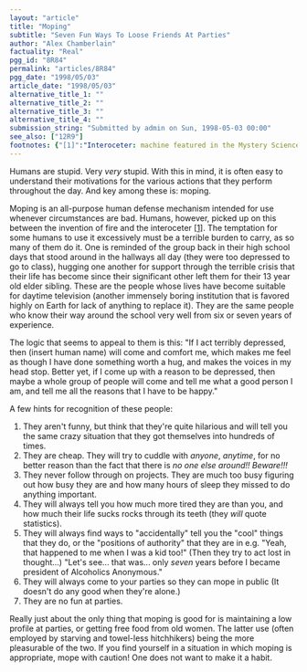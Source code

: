 ```yaml
---
layout: "article"
title: "Moping"
subtitle: "Seven Fun Ways To Loose Friends At Parties"
author: "Alex Chamberlain"
factuality: "Real"
pgg_id: "8R84"
permalink: "articles/8R84"
pgg_date: "1998/05/03"
article_date: "1998/05/03"
alternative_title_1: ""
alternative_title_2: ""
alternative_title_3: ""
alternative_title_4: ""
submission_string: "Submitted by admin on Sun, 1998-05-03 00:00"
see_also: ["12R9"]
footnotes: {"[1]":"Interoceter: machine featured in the Mystery Science Theater 3000 movie."}
---
```

<div>
<p>Humans are stupid. Very <em>very</em> stupid. With this in mind, it is often easy to understand their motivations for the various actions that they perform throughout the day. And key among these is: moping.</p>
<p>Moping is an all-purpose human defense mechanism intended for use whenever circumstances are bad. Humans, however, picked up on this between the invention of fire and the interoceter <a href="#footnotes.1" class="footnote-link">[1]</a>. The temptation for some humans to use it excessively must be a terrible burden to carry, as so many of them do it. One is reminded of the group back in their high school days that stood around in the hallways all day (they were too depressed to go to class), hugging one another for support through the terrible crisis that their life has become since their significant other left them for their 13 year old elder sibling. These are the people whose lives have become suitable for daytime television (another immensely boring institution that is favored highly on Earth for lack of anything to replace it). They are the same people who know their way around the school very well from six or seven years of experience.</p>
<p>The logic that seems to appeal to them is this: "If I act terribly depressed, then (insert human name) will come and comfort me, which makes me feel as though I have done something worth a hug, and makes the voices in my head stop. Better yet, if I come up with a reason to be depressed, then maybe a whole group of people will come and tell me what a good person I am, and tell me all the reasons that I have to be happy."</p>
<p>A few hints for recognition of these people:</p>
<ol>
<li value="1">They aren't funny, but think that they're quite hilarious and will tell you the same crazy situation that they got themselves into hundreds of times.</li>
<li value="2">They are cheap. They will try to cuddle with <em>anyone</em>, <em>anytime</em>, for no better reason than the fact that there is <em>no one else around!!</em> <em>Beware!!!</em>
</li>
<li value="3">They never follow through on projects. They are much too busy figuring out how busy they are and how many hours of sleep they missed to do anything important.</li>
<li value="4">They will always tell you how much more tired they are than you, and how much their life sucks rocks through its teeth (they <em>will</em> quote statistics).</li>
<li value="5">They will always find ways to "accidentally" tell you the "cool" things that they do, or the "positions of authority" that they are in e.g. "Yeah, that happened to me when I was a kid too!" (Then they try to act lost in thought...) "Let's see... that was... only <em>seven</em> years before I became president of Alcoholics Anonymous."</li>
<li value="6">They will always come to your parties so they can mope in public (It doesn't do any good when they're alone.)</li>
<li value="7">They are no fun at parties.</li>
</ol>
<p>Really just about the only thing that moping is good for is maintaining a low profile at parties, or getting free food from old women. The latter use (often employed by starving and towel-less hitchhikers) being the more pleasurable of the two. If you find yourself in a situation in which moping is appropriate, mope with caution! One does not want to make it a habit.</p>
</div>
